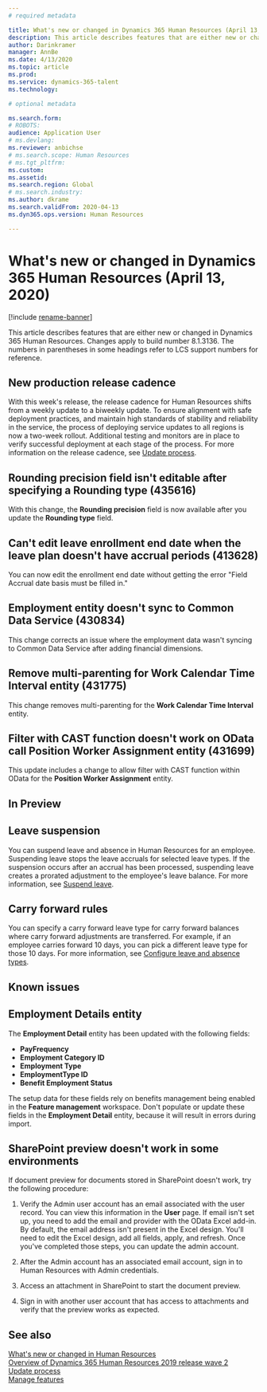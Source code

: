 ```yaml
---
# required metadata

title: What's new or changed in Dynamics 365 Human Resources (April 13, 2020)
description: This article describes features that are either new or changed in Microsoft Dynamics 365 Human Resources for April 13, 2020.
author: Darinkramer
manager: AnnBe
ms.date: 4/13/2020
ms.topic: article
ms.prod: 
ms.service: dynamics-365-talent
ms.technology: 

# optional metadata

ms.search.form: 
# ROBOTS: 
audience: Application User
# ms.devlang: 
ms.reviewer: anbichse
# ms.search.scope: Human Resources
# ms.tgt_pltfrm: 
ms.custom: 
ms.assetid: 
ms.search.region: Global
# ms.search.industry: 
ms.author: dkrame
ms.search.validFrom: 2020-04-13
ms.dyn365.ops.version: Human Resources

---
```

# What's new or changed in Dynamics 365 Human Resources (April 13, 2020)

[!include [rename-banner](~/includes/cc-data-platform-banner.md)]

This article describes features that are either new or changed in Dynamics 365 Human Resources. Changes apply to build number 8.1.3136. The numbers in parentheses in some headings refer to LCS support numbers for reference.

## New production release cadence

With this week's release, the release cadence for Human Resources shifts from a weekly update to a biweekly update. To ensure alignment with safe deployment practices, and maintain high standards of stability and reliability in the service, the process of deploying service updates to all regions is now a two-week rollout. Additional testing and monitors are in place to verify successful deployment at each stage of the process. For more information on the release cadence, see [Update process](hr-admin-setup-update-process.md).

## Rounding precision field isn't editable after specifying a Rounding type (435616)

With this change, the **Rounding precision** field is now available after you update the **Rounding type** field.

## Can't edit leave enrollment end date when the leave plan doesn't have accrual periods (413628)

You can now edit the enrollment end date without getting the error "Field Accrual date basis must be filled in."

## Employment entity doesn't sync to Common Data Service (430834)

This change corrects an issue where the employment data wasn't syncing to Common Data Service after adding financial dimensions. 

## Remove multi-parenting for Work Calendar Time Interval entity (431775)

This change removes multi-parenting for the **Work Calendar Time Interval** entity.

## Filter with CAST function doesn't work on OData call Position Worker Assignment entity (431699)

This update includes a change to allow  filter with CAST function within OData for the **Position Worker Assignment** entity.

## In Preview

## Leave suspension

You can suspend leave and absence in Human Resources for an employee. Suspending leave stops the leave accruals for selected leave types. If the suspension occurs after an accrual has been processed, suspending leave creates a prorated adjustment to the employee's leave balance. For more information, see [Suspend leave](hr-leave-and-absence-suspend-leave.md).

## Carry forward rules

You can specify a carry forward leave type for carry forward balances where carry forward adjustments are transferred. For example, if an employee carries forward 10 days, you can pick a different leave type for those 10 days. For more information, see [Configure leave and absence types](hr-leave-and-absence-types.md).

## Known issues

## Employment Details entity

The **Employment Detail** entity has been updated with the following fields:

- **PayFrequency**
- **Employment Category ID**
- **Employment Type**
- **EmploymentType ID**
- **Benefit Employment Status**

The setup data for these fields rely on benefits management being enabled in the **Feature management** workspace. Don't populate or update these fields in the **Employment Detail** entity, because it will result in errors during import.

## SharePoint preview doesn't work in some environments

If document preview for documents stored in SharePoint doesn't work, try the following procedure:

1. Verify the Admin user account has an email associated with the user record. You can view this information in the **User** page. If email isn't set up, you need to add the email and provider with the OData Excel add-in. By default, the email address isn't present in the Excel design. You'll need to edit the Excel design, add all fields, apply, and refresh. Once you've completed those steps, you can update the admin account.

2. After the Admin account has an associated email account, sign in to Human Resources with Admin credentials.

3. Access an attachment in SharePoint to start the document preview.

4. Sign in with another user account that has access to attachments and verify that the preview works as expected.

## See also

[What's new or changed in Human Resources](hr-admin-whats-new.md)</br>
[Overview of Dynamics 365 Human Resources 2019 release wave 2](https://docs.microsoft.com/dynamics365-release-plan/2019wave2/dynamics365-human-resources/)</br>
[Update process](hr-admin-setup-update-process.md)</br>
[Manage features](hr-admin-manage-features.md)